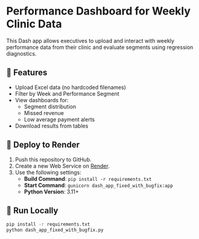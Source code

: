 # Performance Dashboard for Weekly Clinic Data

This Dash app allows executives to upload and interact with weekly performance data from their clinic and evaluate segments using regression diagnostics.

## 🔧 Features

- Upload Excel data (no hardcoded filenames)
- Filter by Week and Performance Segment
- View dashboards for:
  - Segment distribution
  - Missed revenue
  - Low average payment alerts
- Download results from tables

## 🚀 Deploy to Render

1. Push this repository to GitHub.
2. Create a new Web Service on [Render](https://render.com).
3. Use the following settings:
   - **Build Command**: `pip install -r requirements.txt`
   - **Start Command**: `gunicorn dash_app_fixed_with_bugfix:app`
   - **Python Version**: 3.11+

## 🧪 Run Locally

```bash
pip install -r requirements.txt
python dash_app_fixed_with_bugfix.py
